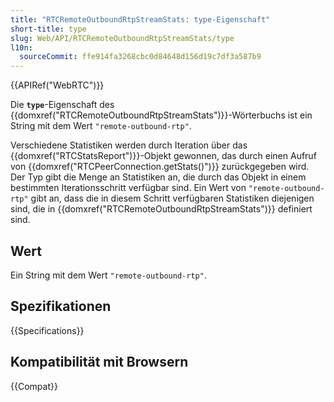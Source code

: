 ```yaml
---
title: "RTCRemoteOutboundRtpStreamStats: type-Eigenschaft"
short-title: type
slug: Web/API/RTCRemoteOutboundRtpStreamStats/type
l10n:
  sourceCommit: ffe914fa3268cbc0d84648d156d19c7df3a587b9
---
```


{{APIRef("WebRTC")}}

Die **`type`**-Eigenschaft des {{domxref("RTCRemoteOutboundRtpStreamStats")}}-Wörterbuchs ist ein String mit dem Wert `"remote-outbound-rtp"`.

Verschiedene Statistiken werden durch Iteration über das {{domxref("RTCStatsReport")}}-Objekt gewonnen, das durch einen Aufruf von {{domxref("RTCPeerConnection.getStats()")}} zurückgegeben wird. Der Typ gibt die Menge an Statistiken an, die durch das Objekt in einem bestimmten Iterationsschritt verfügbar sind. Ein Wert von `"remote-outbound-rtp"` gibt an, dass die in diesem Schritt verfügbaren Statistiken diejenigen sind, die in {{domxref("RTCRemoteOutboundRtpStreamStats")}} definiert sind.

## Wert

Ein String mit dem Wert `"remote-outbound-rtp"`.

## Spezifikationen

{{Specifications}}

## Kompatibilität mit Browsern

{{Compat}}
